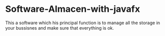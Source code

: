 # Software-Almacen-with-javafx
This a software which his principal function is to manage all the storage in your bussisnes and make sure that everything is ok.
